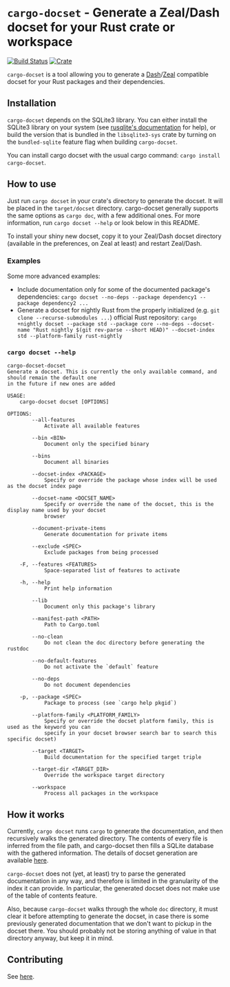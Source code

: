 # `cargo-docset` - Generate a Zeal/Dash docset for your Rust crate or workspace

[![Build Status](https://travis-ci.org/Robzz/cargo-docset.svg?branch=master)](https://travis-ci.org/Robzz/cargo-docset)
[![Crate](https://img.shields.io/crates/v/cargo-docset.svg)](https://crates.io/crates/cargo-docset)

`cargo-docset` is a tool allowing you to generate a [Dash](https://kapeli.com/dash)/[Zeal](https://zealdocs.org/)
compatible docset for your Rust packages and their dependencies.

## Installation

`cargo-docset` depends on the SQLite3 library. You can either install the SQLite3 library on your system (see
[rusqlite's documentation](https://github.com/rusqlite/rusqlite#notes-on-building-rusqlite-and-libsqlite3-sys) for
help), or build the version that is bundled in the `libsqlite3-sys` crate by turning on the `bundled-sqlite` feature
flag when building `cargo-docset`.

You can install cargo docset with the usual cargo command: `cargo install cargo-docset`.

## How to use

Just run `cargo docset` in your crate's directory to generate the docset. It will be placed in the `target/docset`
directory. cargo-docset generally supports the same options as `cargo doc`, with a few additional ones. For more
information, run `cargo docset --help` or look below in this README.

To install your shiny new docset, copy it to your Zeal/Dash docset directory (available in the preferences, on Zeal at
least) and restart Zeal/Dash.

### Examples

Some more advanced examples:

* Include documentation only for some of the documented package's dependencies: `cargo docset --no-deps --package
  dependency1 --package dependency2 ...`
* Generate a docset for nightly Rust from the properly initialized (e.g. `git clone --recurse-submodules ...`) official
  Rust repository: `cargo +nightly docset --package std --package core --no-deps --docset-name "Rust nightly $(git rev-parse --short HEAD)" --docset-index std --platform-family rust-nightly`

### `cargo docset --help`

```
cargo-docset-docset
Generate a docset. This is currently the only available command, and should remain the default one
in the future if new ones are added

USAGE:
    cargo-docset docset [OPTIONS]

OPTIONS:
        --all-features
            Activate all available features

        --bin <BIN>
            Document only the specified binary

        --bins
            Document all binaries

        --docset-index <PACKAGE>
            Specify or override the package whose index will be used as the docset index page

        --docset-name <DOCSET_NAME>
            Specify or override the name of the docset, this is the display name used by your docset
            browser

        --document-private-items
            Generate documentation for private items

        --exclude <SPEC>
            Exclude packages from being processed

    -F, --features <FEATURES>
            Space-separated list of features to activate

    -h, --help
            Print help information

        --lib
            Document only this package's library

        --manifest-path <PATH>
            Path to Cargo.toml

        --no-clean
            Do not clean the doc directory before generating the rustdoc

        --no-default-features
            Do not activate the `default` feature

        --no-deps
            Do not document dependencies

    -p, --package <SPEC>
            Package to process (see `cargo help pkgid`)

        --platform-family <PLATFORM_FAMILY>
            Specify or override the docset platform family, this is used as the keyword you can
            specify in your docset browser search bar to search this specific docset)

        --target <TARGET>
            Build documentation for the specified target triple

        --target-dir <TARGET_DIR>
            Override the workspace target directory

        --workspace
            Process all packages in the workspace
```

## How it works

Currently, `cargo docset` runs `cargo` to generate the documentation, and then recursively walks the generated
directory. The contents of every file is inferred from the file path, and cargo-docset then fills a SQLite database with
the gathered information. The details of docset generation are available [here](https://kapeli.com/docsets#dashDocset).

`cargo-docset` does not (yet, at least) try to parse the generated documentation in any way, and therefore is limited in
the granularity of the index it can provide. In particular, the generated docset does not make use of the table of
contents feature.

Also, because `cargo-docset` walks through the whole `doc` directory, it must clear it before attempting to generate
the docset, in case there is some previously generated documentation that we don't want to pickup in the docset there.
You should probably not be storing anything of value in that directory anyway, but keep it in mind.

## Contributing

See [here](./CONTRIBUTING.md).
